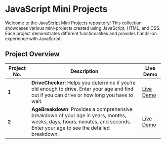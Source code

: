 # JavaScript Mini Projects

Welcome to the JavaScript Mini Projects repository! This collection showcases various mini-projects created using JavaScript, HTML, and CSS. Each project demonstrates different functionalities and provides hands-on experience with JavaScript.

## Project Overview

| Project No. | Description | Live Demo |
|-------------|-------------|-----------|
| **1** | **DriveChecker**: Helps you determine if you’re old enough to drive. Enter your age and find out if you can drive or how long you have to wait. | [Live Demo](https://knilesh2212.github.io/JavaScript-Mini-Project/Project1/index.html) |
| **2** | **AgeBreakdown**: Provides a comprehensive breakdown of your age in years, months, weeks, days, hours, minutes, and seconds. Enter your age to see the detailed breakdown. | [Live Demo](https://knilesh2212.github.io/JavaScript-Mini-Project/Project2/index.html) |

